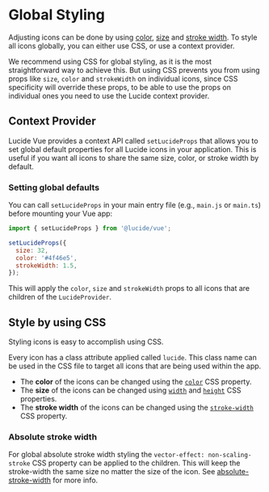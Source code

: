 <script setup>
import { Sandpack } from 'sandpack-vue3'
import sandpackTheme from '../../../.vitepress/theme/sandpackTheme.json'
import globalIconCssExample from './examples/global-styling-css-example/files.ts'
import globalAbsoluteStrokewidthExample from './examples/global-styling-absolute-strokewidth-example/files.ts'

</script>

# Global Styling

Adjusting icons can be done by using [color](../basics/color.md), [size](../basics/sizing.md) and [stroke width](../basics/stroke-width.md).
To style all icons globally, you can either use CSS, or use a context provider.

We recommend using CSS for global styling, as it is the most straightforward way to achieve this.
But using CSS prevents you from using props like `size`, `color` and `strokeWidth` on individual icons, since CSS specificity will override these props, to be able to use the props on individual ones you need to use the Lucide context provider.

## Context Provider


Lucide Vue provides a context API called `setLucideProps` that allows you to set global default properties for all Lucide icons in your application.
This is useful if you want all icons to share the same size, color, or stroke width by default.

### Setting global defaults
You can call `setLucideProps` in your main entry file (e.g., `main.js` or `main.ts`) before mounting your Vue app:

```js
import { setLucideProps } from '@lucide/vue';

setLucideProps({
  size: 32,
  color: '#4f46e5',
  strokeWidth: 1.5,
});
```

This will apply the `color`, `size` and `strokeWidth` props to all icons that are children of the `LucideProvider`.

## Style by using CSS

Styling icons is easy to accomplish using CSS.

Every icon has a class attribute applied called `lucide`. This class name can be used in the CSS file to target all icons that are being used within the app.

- The **color** of the icons can be changed using the [`color`](https://developer.mozilla.org/en-US/docs/Web/CSS/color) CSS property.
- The **size** of the icons can be changed using [`width`](https://developer.mozilla.org/en-US/docs/Web/CSS/width) and [`height`](https://developer.mozilla.org/en-US/docs/Web/CSS/height) CSS properties.
- The **stroke width** of the icons can be changed using the [`stroke-width`](https://developer.mozilla.org/en-US/docs/Web/SVG/Attribute/stroke-width) CSS property.

<Sandpack
  template="vue"
  :theme="sandpackTheme"
  :files="globalIconCssExample"
  :customSetup='{
    dependencies: {
      "lucide-vue-next": "latest"
    }
  }'
  :options="{
    editorHeight: 300,
    editorWidthPercentage: 55,
  }"
/>

### Absolute stroke width

For global absolute stroke width styling the `vector-effect: non-scaling-stroke` CSS property can be applied to the children. This will keep the stroke-width the same size no matter the size of the icon. See [absolute-stroke-width](../basics/stroke-width.md#absolute-stroke-width) for more info.

<Sandpack
  template="vue"
  :theme="sandpackTheme"
  :files="globalAbsoluteStrokewidthExample"
  :customSetup='{
    dependencies: {
      "lucide-vue-next": "latest"
    }
  }'
  :options="{
    editorHeight: 300,
    editorWidthPercentage: 55,
  }"
/>

